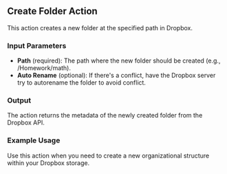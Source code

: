 ## Create Folder Action

This action creates a new folder at the specified path in Dropbox.

### Input Parameters

- **Path** (required): The path where the new folder should be created (e.g., /Homework/math).
- **Auto Rename** (optional): If there's a conflict, have the Dropbox server try to autorename the folder to avoid conflict.

### Output

The action returns the metadata of the newly created folder from the Dropbox API.

### Example Usage

Use this action when you need to create a new organizational structure within your Dropbox storage.